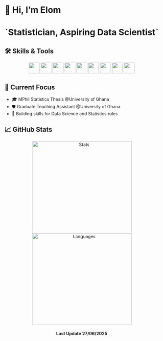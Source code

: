 # 👋 Hi, I’m Elom

<div align="center">
    <h1> `Statistician, Aspiring Data Scientist` </h1>
 </div>

## 🛠️ Skills & Tools

<p align="center">
    <img src="https://img.shields.io/badge/Python-blueyellow?logo=python&logoColor=white" height="35"/>
    <img src="https://img.shields.io/badge/R-blue?logo=R&logoColor=white" height="35"/>
    <img src="https://img.shields.io/badge/LaTeX-green?logo=latex&logoColor=white" height="35"/>
    <img src="https://img.shields.io/badge/SQL-yellow" height="35"/>
    <img src="https://img.shields.io/badge/ORACLE-red" height="35"/>
    <img src="https://img.shields.io/badge/Git-orange?logo=git&logoColor=white" height="35"/>
    <img src="https://img.shields.io/badge/Shell-4EAA25?logo=gnu-bash&logoColor=white" height="35"/>
    <img src="https://img.shields.io/badge/Linux-555555?logo=linux&logoColor=white" height="35"/>
    <img src="https://img.shields.io/badge/Arch_Linux-1793D1?logo=arch-linux&logoColor=white" height="35"/>
</p>

## 🚀 Current Focus

- 🎓 MPhil Statistics Thesis @University of Ghana
- 🛡️ Graduate Teaching Assistant @University of Ghana
- 🎯 Building skills for Data Science and Statistics roles

## 📈 GitHub Stats

<p align="center">
  <img src="https://github-readme-stats.vercel.app/api?username=elomwarren&show_icons=true&theme=radical" height = "300" width = "325" alt="Stats"/>

<img src="https://github-readme-stats.vercel.app/api/top-langs/?username=elomwarren&layout=compact&theme=radical" height = "300" width = "325" alt="Languages"/>
</p>

<div align = "center">
    <h4> Last Update 27/06/2025 </h4>
</div>
